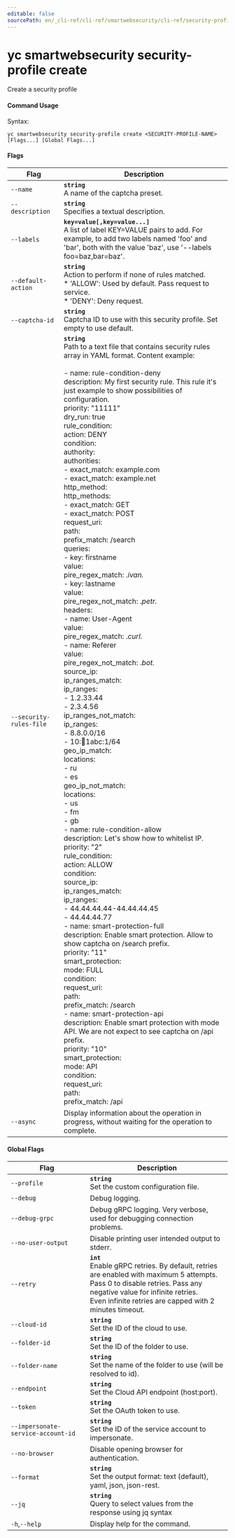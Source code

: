```yaml
---
editable: false
sourcePath: en/_cli-ref/cli-ref/smartwebsecurity/cli-ref/security-profile/create.md
---
```


# yc smartwebsecurity security-profile create

Create a security profile

#### Command Usage

Syntax: 

`yc smartwebsecurity security-profile create <SECURITY-PROFILE-NAME> [Flags...] [Global Flags...]`

#### Flags

| Flag | Description |
|----|----|
|`--name`|<b>`string`</b><br/>A name of the captcha preset.|
|`--description`|<b>`string`</b><br/>Specifies a textual description.|
|`--labels`|<b>`key=value[,key=value...]`</b><br/>A list of label KEY=VALUE pairs to add. For example, to add two labels named 'foo' and 'bar', both with the value 'baz', use '--labels foo=baz,bar=baz'.|
|`--default-action`|<b>`string`</b><br/>Action to perform if none of rules matched.<br/>* 'ALLOW': Used by default. Pass request to service.<br/>* 'DENY': Deny request.|
|`--captcha-id`|<b>`string`</b><br/>Captcha ID to use with this security profile. Set empty to use default.|
|`--security-rules-file`|<b>`string`</b><br/>Path to a text file that contains security rules array in YAML format. Content example:<br/><br/>- name: rule-condition-deny<br/>description: My first security rule. This rule it's just example to show possibilities of configuration.<br/>priority: "11111"<br/>dry_run: true<br/>rule_condition:<br/>action: DENY<br/>condition:<br/>authority:<br/>authorities:<br/>- exact_match: example.com<br/>- exact_match: example.net<br/>http_method:<br/>http_methods:<br/>- exact_match: GET<br/>- exact_match: POST<br/>request_uri:<br/>path:<br/>prefix_match: /search<br/>queries:<br/>- key: firstname<br/>value:<br/>pire_regex_match: .*ivan.*<br/>- key: lastname<br/>value:<br/>pire_regex_not_match: .*petr.*<br/>headers:<br/>- name: User-Agent<br/>value:<br/>pire_regex_match: .*curl.*<br/>- name: Referer<br/>value:<br/>pire_regex_not_match: .*bot.*<br/>source_ip:<br/>ip_ranges_match:<br/>ip_ranges:<br/>- 1.2.33.44<br/>- 2.3.4.56<br/>ip_ranges_not_match:<br/>ip_ranges:<br/>- 8.8.0.0/16<br/>- 10::1234:1abc:1/64<br/>geo_ip_match:<br/>locations:<br/>- ru<br/>- es<br/>geo_ip_not_match:<br/>locations:<br/>- us<br/>- fm<br/>- gb<br/>- name: rule-condition-allow<br/>description: Let's show how to whitelist IP.<br/>priority: "2"<br/>rule_condition:<br/>action: ALLOW<br/>condition:<br/>source_ip:<br/>ip_ranges_match:<br/>ip_ranges:<br/>- 44.44.44.44-44.44.44.45<br/>- 44.44.44.77<br/>- name: smart-protection-full<br/>description: Enable smart protection. Allow to show captcha on /search prefix.<br/>priority: "11"<br/>smart_protection:<br/>mode: FULL<br/>condition:<br/>request_uri:<br/>path:<br/>prefix_match: /search<br/>- name: smart-protection-api<br/>description: Enable smart protection with mode API. We are not expect to see captcha on /api prefix.<br/>priority: "10"<br/>smart_protection:<br/>mode: API<br/>condition:<br/>request_uri:<br/>path:<br/>prefix_match: /api<br/>|
|`--async`|Display information about the operation in progress, without waiting for the operation to complete.|

#### Global Flags

| Flag | Description |
|----|----|
|`--profile`|<b>`string`</b><br/>Set the custom configuration file.|
|`--debug`|Debug logging.|
|`--debug-grpc`|Debug gRPC logging. Very verbose, used for debugging connection problems.|
|`--no-user-output`|Disable printing user intended output to stderr.|
|`--retry`|<b>`int`</b><br/>Enable gRPC retries. By default, retries are enabled with maximum 5 attempts.<br/>Pass 0 to disable retries. Pass any negative value for infinite retries.<br/>Even infinite retries are capped with 2 minutes timeout.|
|`--cloud-id`|<b>`string`</b><br/>Set the ID of the cloud to use.|
|`--folder-id`|<b>`string`</b><br/>Set the ID of the folder to use.|
|`--folder-name`|<b>`string`</b><br/>Set the name of the folder to use (will be resolved to id).|
|`--endpoint`|<b>`string`</b><br/>Set the Cloud API endpoint (host:port).|
|`--token`|<b>`string`</b><br/>Set the OAuth token to use.|
|`--impersonate-service-account-id`|<b>`string`</b><br/>Set the ID of the service account to impersonate.|
|`--no-browser`|Disable opening browser for authentication.|
|`--format`|<b>`string`</b><br/>Set the output format: text (default), yaml, json, json-rest.|
|`--jq`|<b>`string`</b><br/>Query to select values from the response using jq syntax|
|`-h`,`--help`|Display help for the command.|

